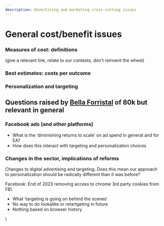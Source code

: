 ```yaml
---
description: Advertising and marketing cross-cutting issues
---
```


# General cost/benefit issues

### Measures of cost: definitions

(give a relevant link, relate to our contexts, don't reinvent the wheel)



### Best estimates: costs per outcome



### Personalization and targeting

## Questions raised by [Bella Forristal](https://app.gitbook.com/u/RYQgXf56FAfF7UMY1wCh1kHOOY82 "mention") of 80k but relevant in general&#x20;

### Facebook ads (and other platforms)

* What is the ‘diminishing returns to scale’ on ad spend in general and for EA?
* How does this interact with targeting and personalization  choices

### Changes in the sector, implications of reforms

Changes to digital advertising and targeting. Does this mean our approach to personalization should be radically different than it was before?

Facebook: End of 2023 removing access to chrome 3rd party cookies from FB\


* What ‘targeting is going on behind the scenes’
* No way to do lookalike or retartgeting in future
* Nothing based on browser history

\
